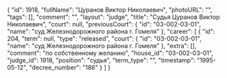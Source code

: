 {
    "id": 1918,
    "fullName": "Цуранов Виктор Николаевич",
    "photoURL": "",
    "tags": [],
    "comment": "",
    "layout": "judge",
    "title": "Судья Цуранов Виктор Николаевич",
    "court": null,
    "previousCourt": {
        "id": "03-002-03-01",
        "name": "суд Железнодорожного района г. Гомеля"
    },
    "career": [
        {
            "id": 204,
            "term": null,
            "type": "released",
            "court": {
                "id": "03-002-03-01",
                "name": "суд Железнодорожного района г. Гомеля"
            },
            "extra": [],
            "comment": "по собственному желанию",
            "house_id": "03-002-03-01",
            "judge_id": 1918,
            "position": "судья",
            "term_type": "",
            "timestamp": "1995-05-12",
            "decree_number": "186"
        }
    ]
}